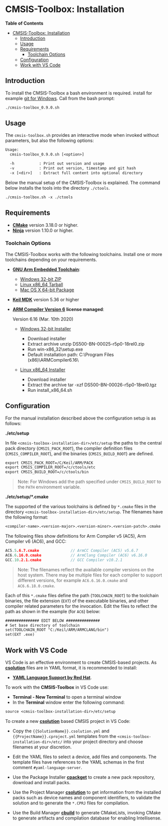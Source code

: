 # CMSIS-Toolbox: Installation

**Table of Contents**

- [CMSIS-Toolbox: Installation](#cmsis-toolbox-installation)
  - [Introduction](#introduction)
  - [Usage](#usage)
  - [Requirements](#requirements)
    - [Toolchain Options](#toolchain-options)
  - [Configuration](#configuration)
  - [Work with VS Code](#work-with-vs-code)
  
## Introduction

To install the CMSIS-Toolbox a bash environment is required. install for example [git for Windows](https://gitforwindows.org). Call from the bash prompt:

```txt
./cmsis-toolbox_0.9.0.sh
```

## Usage

The `cmsis-toolbox.sh` provides an interactive mode when invoked without parameters, but also the following options:

```txt
Usage:
  cmsis-toolbox_0.9.0.sh [<option>]

  -h           : Print out version and usage
  -v           : Print out version, timestamp and git hash
  -x [<dir>]   : Extract full content into optional directory
```

Below the manual setup of the CMSIS-Toolbox is explained. The command below installs the tools into the directory `./ctools`.
```txt
./cmsis-toolbox.sh -x ./ctools
```

## Requirements

- [**CMake**](https://cmake.org/download) version 3.18.0 or higher.
- [**Ninja**](https://github.com/ninja-build/ninja/releases) version 1.10.0 or higher.

### Toolchain Options

The CMSIS-Toolbox works with the following toolchains. Install one or more toolchains depending on your requirements.

- [**GNU Arm Embedded Toolchain**](https://developer.arm.com/tools-and-software/open-source-software/developer-tools/gnu-toolchain/gnu-rm/downloads):
  - [Windows 32-bit ZIP](https://developer.arm.com/-/media/Files/downloads/gnu-rm/10-2020q4/gcc-arm-none-eabi-10-2020-q4-major-win32.exe)
  - [Linux x86_64 Tarball](https://developer.arm.com/-/media/Files/downloads/gnu-rm/10-2020q4/gcc-arm-none-eabi-10-2020-q4-major-x86_64-linux.tar.bz2)
  - [Mac OS X 64-bit Package](https://developer.arm.com/-/media/Files/downloads/gnu-rm/10-2020q4/gcc-arm-none-eabi-10-2020-q4-major-mac.pkg)

- [**Keil MDK**](http://www.keil.com/mdk5/install) version 5.36 or higher 

- [**ARM Compiler Version 6**](https://developer.arm.com/tools-and-software/embedded/arm-compiler/downloads/version-6) **license managed**:

  Version 6.16 (Mar. 10th 2020)
  - [Windows 32-bit Installer](https://developer.arm.com/-/media/Files/downloads/compiler/DS500-BN-00025-r5p0-18rel0.zip)

    - Download installer
    - Extract archive unzip DS500-BN-00025-r5p0-18rel0.zip
    - Run win-x86_32\setup.exe
    - Default installation path: C:\Program Files (x86)\ARMCompiler6.16\

  - [Linux x86_64 Installer](https://developer.arm.com/-/media/Files/downloads/compiler/DS500-BN-00026-r5p0-18rel0.tgz)
    - Download installer
    - Extract the archive tar -xzf DS500-BN-00026-r5p0-18rel0.tgz
    - Run install_x86_64.sh

## Configuration

For the manual installation described above the configuration setup is as follows:

**./etc/setup**

In file `<cmsis-toolbox-installation-dir>/etc/setup` the paths to the central pack directory (`CMSIS_PACK_ROOT`), the compiler definition files (`CMSIS_COMPILER_ROOT`), and the binaries (`CMSIS_BUILD_ROOT`) are defined.

```txt
export CMSIS_PACK_ROOT=/C/Keil/ARM/PACK
export CMSIS_COMPILER_ROOT=/c/ctools/etc
export CMSIS_BUILD_ROOT=/c/ctools/bin
```

> Note: For Windows add the path specified under `CMSIS_BUILD_ROOT` to the `PATH` environment variable.

**./etc/setup/\*.cmake**

The supported of the various toolchains is defined by `*.cmake` files in the directory `<cmsis-toolbox-installation-dir>/etc/setup`. The filenames have the following format:

```txt
<compiler-name>.<version-major>.<version-minor>.<version-patch>.cmake
```

The following files show definitions for Arm Compiler v5 (AC5), Arm Compiler v6 (AC6), and GCC:
```c
AC5.5.6.7.cmake              // ArmCC Compiler (AC5) v5.6.7
AC6.6.16.0.cmake             // ArmClang Compiler (AC6) v6.16.0
GCC.10.2.1.cmake             // GCC Compiler v10.2.1
```

> Note: The filenames reflect the available compiler versions on the host system.  There may be multiple files for each compiler to support different versions, for example `AC6.6.16.0.cmake` and `AC6.6.18.0.cmake`.

Each of this `*.cmake` files define the path (`TOOLCHAIN_ROOT`) to the toolchain binaries, the file extension (`EXT`) of the executable binaries, and other compiler related parameters for the invocation. Edit the files to reflect the path as shown in the example (for `AC6`) below:

```txt
############### EDIT BELOW ###############
# Set base directory of toolchain
set(TOOLCHAIN_ROOT "C:/Keil/ARM/ARMCLANG/bin")
set(EXT .exe)
```

## Work with VS Code

VS Code is an effective environment to create CMSIS-based projects.  As [**csolution**](../../projmgr/docs/Manual/Overview.md) files are in YAML format, it is recommended to install:

- [**YAML Language Support by Red Hat**](https://marketplace.visualstudio.com/items?itemName=redhat.vscode-yaml).

To work with the **CMSIS-Toolbox** in VS Code use:

- **Terminal - New Terminal** to open a terminal window
- In the **Terminal** window enter the following command:

```txt
source <cmsis-toolbox-installation-dir>/etc/setup
```

To create a new [**csolution**](../../projmgr/docs/Manual/Overview.md) based CMSIS project in VS Code:

- Copy the `{{SolutionName}}.csolution.yml` and `{{ProjectName}}.cproject.yml` templates from the `<cmsis-toolbox-installation-dir>/etc/` into your project directory and choose filenames at your discretion.

- Edit the YAML files to select a device, add files and components. The template files have references to the YAML schemas in the first comment `#yaml-language-server`.

- Use the Package Installer [**cpackget**](../../cpackget/docs/cpackget.md) to create a new pack repository, download and install packs.

- Use the Project Manager [**csolution**](../../projmgr/docs/Manual/Overview.md) to get information from the installed packs such as device names and component identifiers, to validate the solution and to generate the `*.CPRJ` files for compilation.

- Use the Build Manager [**cbuild**](../../projmgr/docs/cbuild.md) to generate CMakeLists, invoking CMake to generate artifacts and compilation database for enabling Intellisense.
